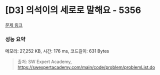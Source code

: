 # [D3] 의석이의 세로로 말해요 - 5356 

[문제 링크](https://swexpertacademy.com/main/code/problem/problemDetail.do?contestProbId=AWVWgkP6sQ0DFAUO) 

### 성능 요약

메모리: 27,252 KB, 시간: 176 ms, 코드길이: 631 Bytes



> 출처: SW Expert Academy, https://swexpertacademy.com/main/code/problem/problemList.do